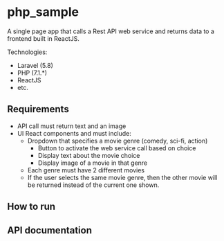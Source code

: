 # php_sample
A single page app that calls a Rest API web service and returns data to a frontend built in ReactJS.

Technologies:
* Laravel (5.8)
* PHP (7.1.*)
* ReactJS
* etc.

## Requirements
* API call must return text and an image
*  UI React components and must include:
    * Dropdown that specifies a movie genre (comedy, sci-fi, action)
        * Button to activate the web service call based on choice
        * Display text about the movie choice
        * Display image of a movie in that genre
    * Each genre must have 2 different movies
    * If the user selects the same movie genre, then the other movie will be returned instead
of the current one shown.

## How to run


## API documentation

